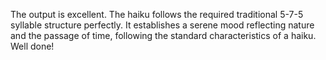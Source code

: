 The output is excellent. The haiku follows the required traditional 5-7-5 syllable structure perfectly. It establishes a serene mood reflecting nature and the passage of time, following the standard characteristics of a haiku. Well done!